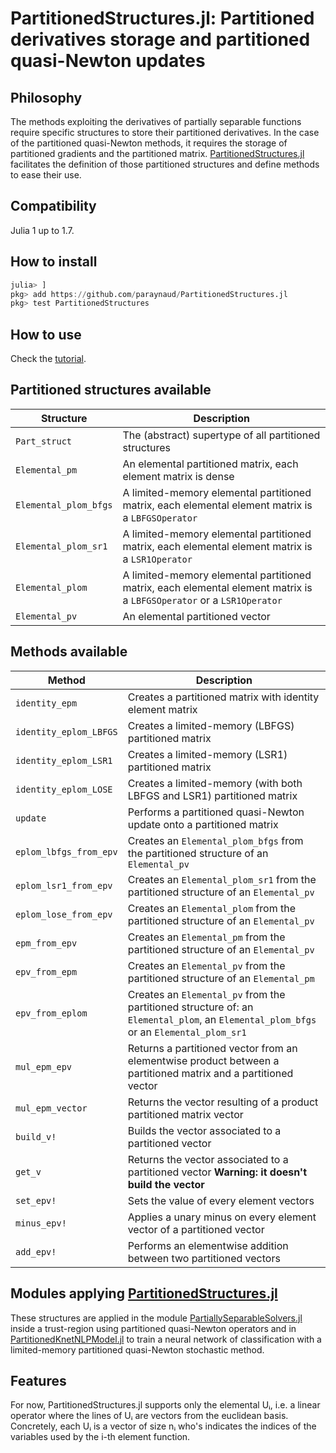# PartitionedStructures.jl: Partitioned derivatives storage and partitioned quasi-Newton updates

## Philosophy
The methods exploiting the derivatives of partially separable functions require specific structures to store their partitioned derivatives.
In the case of the partitioned quasi-Newton methods, it requires the storage of partitioned gradients and the partitioned matrix.
[PartitionedStructures.jl](https://github.com/paraynaud/PartitionedStructures.jl) facilitates the definition of those partitioned structures and define methods to ease their use.

## Compatibility
Julia 1 up to 1.7.

## How to install
```julia
julia> ]
pkg> add https://github.com/paraynaud/PartitionedStructures.jl
pkg> test PartitionedStructures
```

## How to use
Check the [tutorial](https://paraynaud.github.io/PartitionedStructures.jl/dev/tutorial/).

## Partitioned structures available
Structure              | Description
-----------------------|------------
`Part_struct`          | The (abstract) supertype of all partitioned structures
`Elemental_pm`         | An elemental partitioned matrix, each element matrix is dense
`Elemental_plom_bfgs`  | A limited-memory elemental partitioned matrix, each elemental element matrix is a `LBFGSOperator`
`Elemental_plom_sr1`   | A limited-memory elemental partitioned matrix, each elemental element matrix is a `LSR1Operator`
`Elemental_plom`       | A limited-memory elemental partitioned matrix, each elemental element matrix is a `LBFGSOperator` or a `LSR1Operator`
`Elemental_pv`         | An elemental partitioned vector

## Methods available
Method                 | Description
-----------------------|------------
`identity_epm`         | Creates a partitioned matrix with identity element matrix
`identity_eplom_LBFGS` | Creates a limited-memory (LBFGS) partitioned matrix
`identity_eplom_LSR1`  | Creates a limited-memory (LSR1) partitioned matrix
`identity_eplom_LOSE`  | Creates a limited-memory (with both LBFGS and LSR1) partitioned matrix
`update`               | Performs a partitioned quasi-Newton update onto a partitioned matrix
`eplom_lbfgs_from_epv` | Creates an `Elemental_plom_bfgs` from the partitioned structure of an `Elemental_pv`
`eplom_lsr1_from_epv`  | Creates an `Elemental_plom_sr1` from the partitioned structure of an `Elemental_pv`
`eplom_lose_from_epv`  | Creates an `Elemental_plom` from the partitioned structure of an `Elemental_pv`
`epm_from_epv`         | Creates an `Elemental_pm` from the partitioned structure of an `Elemental_pv`
`epv_from_epm`         | Creates an `Elemental_pv` from the partitioned structure of an `Elemental_pm`
`epv_from_eplom`       | Creates an `Elemental_pv` from the partitioned structure of: an `Elemental_plom`, an `Elemental_plom_bfgs` or an `Elemental_plom_sr1`
`mul_epm_epv`          | Returns a partitioned vector from an elementwise product between a partitioned matrix and a partitioned vector 
`mul_epm_vector`       | Returns the vector resulting of a product partitioned matrix vector
`build_v!`             | Builds the vector associated to a partitioned vector
`get_v`                | Returns the vector associated to a partitioned vector  **Warning: it doesn't build the vector**
`set_epv!`             | Sets the value of every element vectors
`minus_epv!`           | Applies a unary minus on every element vector of a partitioned vector
`add_epv!`             | Performs an elementwise addition between two partitioned vectors


## Modules applying [PartitionedStructures.jl](https://github.com/paraynaud/PartitionedStructures.jl)
These structures are applied in the module 
[PartiallySeparableSolvers.jl](https://github.com/paraynaud/PartiallySeparableSolvers.jl) inside a trust-region using partitioned quasi-Newton operators and in [PartitionedKnetNLPModel.jl](https://github.com/paraynaud/PartitionedKnetNLPModels.jl) to train a neural network of classification with a limited-memory partitioned quasi-Newton stochastic method.

## Features
For now, PartitionedStructures.jl supports only the elemental Uᵢ, i.e. a linear operator where the lines of Uᵢ are vectors from the euclidean basis.
Concretely, each Uᵢ is a vector of size nᵢ who's indicates the indices of the variables used by the i-th element function.
